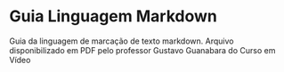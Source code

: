 # Guia Linguagem Markdown
Guia da linguagem de marcação de texto markdown. Arquivo disponibilizado em PDF pelo professor Gustavo Guanabara do Curso em Vídeo
